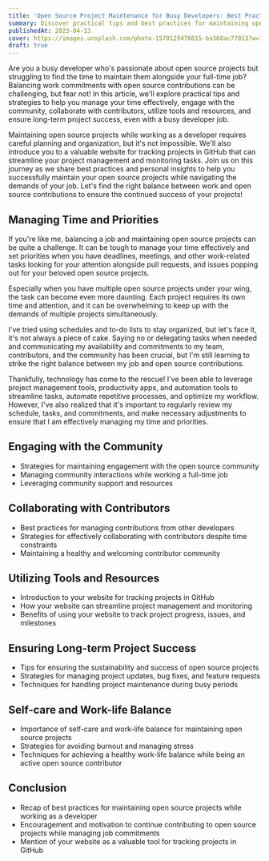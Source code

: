 ```yaml
---
title: 'Open Source Project Maintenance for Busy Developers: Best Practices'
summary: Discover practical tips and best practices for maintaining open source projects alongside a busy developer job. Learn how to effectively balance responsibilities, and manage work commitments from my own experience.
publishedAt: 2023-04-13
cover: https://images.unsplash.com/photo-1570129476815-ba368ac77013?w=1400&h=600&fit=crop
draft: true
---
```


Are you a busy developer who's passionate about open source projects but struggling to find the time to maintain them alongside your full-time job? Balancing work commitments with open source contributions can be challenging, but fear not! In this article, we'll explore practical tips and strategies to help you manage your time effectively, engage with the community, collaborate with contributors, utilize tools and resources, and ensure long-term project success, even with a busy developer job.

Maintaining open source projects while working as a developer requires careful planning and organization, but it's not impossible. We'll also introduce you to a valuable website for tracking projects in GitHub that can streamline your project management and monitoring tasks. Join us on this journey as we share best practices and personal insights to help you successfully maintain your open source projects while navigating the demands of your job. Let's find the right balance between work and open source contributions to ensure the continued success of your projects!

## Managing Time and Priorities

If you're like me, balancing a job and maintaining open source projects can be quite a challenge. It can be tough to manage your time effectively and set priorities when you have deadlines, meetings, and other work-related tasks looking for your attention alongside pull requests, and issues popping out for your beloved open source projects.

Especially when you have multiple open source projects under your wing, the task can become even more daunting. Each project requires its own time and attention, and it can be overwhelming to keep up with the demands of multiple projects simultaneously.

I've tried using schedules and to-do lists to stay organized, but let's face it, it's not always a piece of cake. Saying no or delegating tasks when needed and communicating my availability and commitments to my team, contributors, and the community has been crucial, but I'm still learning to strike the right balance between my job and open source contributions.

Thankfully, technology has come to the rescue! I've been able to leverage project management tools, productivity apps, and automation tools to streamline tasks, automate repetitive processes, and optimize my workflow. However, I've also realized that it's important to regularly review my schedule, tasks, and commitments, and make necessary adjustments to ensure that I am effectively managing my time and priorities.

## Engaging with the Community

- Strategies for maintaining engagement with the open source community
- Managing community interactions while working a full-time job
- Leveraging community support and resources

## Collaborating with Contributors

- Best practices for managing contributions from other developers
- Strategies for effectively collaborating with contributors despite time constraints
- Maintaining a healthy and welcoming contributor community

## Utilizing Tools and Resources

- Introduction to your website for tracking projects in GitHub
- How your website can streamline project management and monitoring
- Benefits of using your website to track project progress, issues, and milestones

## Ensuring Long-term Project Success

- Tips for ensuring the sustainability and success of open source projects
- Strategies for managing project updates, bug fixes, and feature requests
- Techniques for handling project maintenance during busy periods

## Self-care and Work-life Balance

- Importance of self-care and work-life balance for maintaining open source projects
- Strategies for avoiding burnout and managing stress
- Techniques for achieving a healthy work-life balance while being an active open source contributor

## Conclusion

- Recap of best practices for maintaining open source projects while working as a developer
- Encouragement and motivation to continue contributing to open source projects while managing job commitments
- Mention of your website as a valuable tool for tracking projects in GitHub
